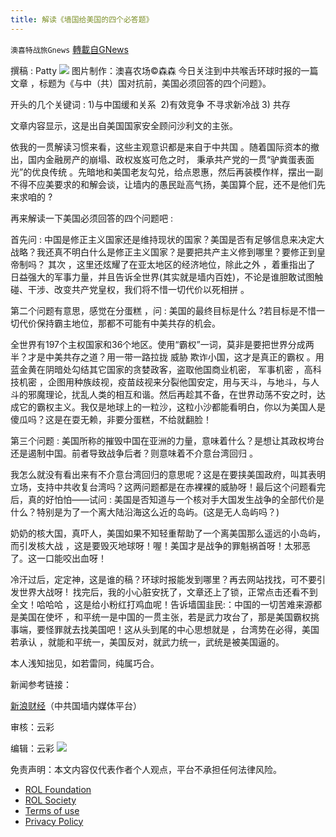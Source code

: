 ```yaml
---
title: 解读《墙国给美国的四个必答题》
---
```

`澳喜特战旅Gnews` [轉載自GNews](https://gnews.org/zh-hans/1690679/)

撰稿 :  Patty
![](https://assets.gnews.org/wp-content/uploads/2021/11/Slide1-6.jpg)
图片制作：澳喜农场©森森
今日关注到中共喉舌环球时报的一篇文章 ，标题为《与中（共）国对抗前，美国必须回答的四个问题》。

开头的几个关键词 : 1)与中国缓和关系  2)有效竞争 不寻求新冷战 3) 共存

文章内容显示，这是出自美国国家安全顾问沙利文的主张。

依我的一贯解读习惯来看，这些主观意识都是来自于中共国 。随着国际资本的撤出，国内金融房产的崩塌、政权岌岌可危之时， 秉承共产党的一贯“驴粪蛋表面光”的优良传统 。先暗地和美国老友勾兑，给点恩惠，然后再装模作样，摆出一副不得不应美要求的和解会谈，让墙内的愚民趾高气扬，美国算个屁，还不是他们先来求咱的 ?

再来解读一下美国必须回答的四个问题吧 :

首先问 : 中国是修正主义国家还是维持现状的国家？美国是否有足够信息来决定大战略？我还真不明白什么是修正主义国家？是要把共产主义修到哪里？要修正到皇帝制吗？
其次 ，这里还炫耀了在亚太地区的经济地位，除此之外 ，着重指出了 日益强大的军事力量，并且告诉全世界(其实就是墙内百姓)，不论是谁胆敢试图触碰、干涉、改变共产党皇权，我们将不惜一切代价以死相拼 。

第二个问题有意思，感觉在分蛋糕 ，问 : 美国的最终目标是什么 ?若目标是不惜一切代价保持霸主地位，那都不可能有中美共存的机会。

全世界有197个主权国家和36个地区。使用“霸权”一词，莫非是要把世界分成两半？才是中美共存之道？用一带一路拉拢 威胁 欺诈小国，这才是真正的霸权 。用蓝金黄在阴暗处勾结其它国家的贪婪政客，盗取他国商业机密， 军事机密 ，高科技机密 ，企图用种族歧视，疫苗歧视来分裂他国安定，用与天斗，与地斗，与人斗的邪魔理论，扰乱人类的相互和谐。然后再趁其不备，在世界动荡不安之时，达成它的霸权主义。我仅是地球上的一粒沙，这粒小沙都能看明白，你以为美国人是傻瓜吗？这是在耍无赖，非要分蛋糕，不给就翻脸！

第三个问题 : 美国所称的摧毁中国在亚洲的力量，意味着什么？是想让其政权垮台还是遏制中国。前者导致战争后者？则意味着不介意台湾回归 。

我怎么就没有看出来有不介意台湾回归的意思呢？这是在要挟美国政府，叫其表明立场，支持中共收复台湾吗？这两问题都是在赤裸裸的威胁呀！最后这个问题看完后，真的好怕怕——试问 : 美国是否知道与一个核对手大国发生战争的全部代价是什么？特别是为了一个离大陆沿海这么近的岛屿。(这是无人岛屿吗？)

奶奶的核大国，真吓人，美国如果不知轻重帮助了一个离美国那么遥远的小岛屿，而引发核大战 ，这是要毁灭地球呀！喔！美国才是战争的罪魁祸首呀！太邪恶了。这一口能咬出血呀！

冷汗过后，定定神，这是谁的稿？环球时报能发到哪里？再去网站找找，可不要引发世界大战呀 !  找完后，我的小心脏安抚了，文章还上了锁，正常点击还看不到全文！哈哈哈 ，这是给小粉红打鸡血呢！告诉墙国韭民:：中国的一切苦难来源都是美国在使坏 ，和平统一是中国的一贯主张，若是武力攻台了，那是美国霸权挑事端，要怪罪就去找美国吧！这从头到尾的中心思想就是 ，台湾势在必得，美国若承认 ，就能和平统一，美国反对，就武力统一，武统是被美国逼的。

本人浅知拙见，如若雷同，纯属巧合。

新闻参考链接：

[新浪财经](https://finance.sina.com.cn/wm/2021-11-23/doc-iktzscyy7195565.shtml)（中共国墙内媒体平台）

审核：云彩

编辑：云彩
![](https://assets.gnews.org/wp-content/uploads/2021/11/TA1.jpg)
 

免责声明：本文内容仅代表作者个人观点，平台不承担任何法律风险。

- [ROL Foundation](https://rolfoundation.org/)
- [ROL Society](https://rolsociety.org/)
- [Terms of use](https://gnews.org/terms-of-use-3/)
- [Privacy Policy](https://gnews.org/privacy-policy/)
